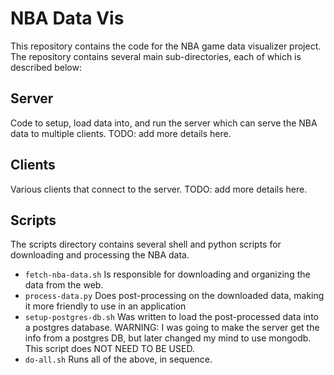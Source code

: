 
# NBA Data Vis

This repository contains the code for the NBA game data visualizer project.
The repository contains several main sub-directories, each of which is described below:

## Server

Code to setup, load data into, and run the server which can serve the NBA data to multiple clients.
TODO: add more details here.

## Clients

Various clients that connect to the server.
TODO: add more details here.

## Scripts

The scripts directory contains several shell and python scripts for downloading and processing the NBA data.

* `fetch-nba-data.sh` Is responsible for downloading and organizing the data from the web.
* `process-data.py` Does post-processing on the downloaded data, making it more friendly to use in an application
* `setup-postgres-db.sh` Was written to load the post-processed data into a postgres database.
  WARNING: I was going to make the server get the info from a postgres DB, but later changed my mind to use mongodb.
  This script does NOT NEED TO BE USED.
* `do-all.sh` Runs all of the above, in sequence.


